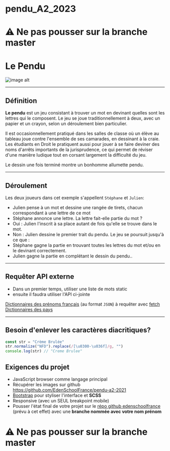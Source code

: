 # pendu_A2_2023
# :warning: Ne pas pousser sur la branche master

# Le Pendu

![image alt](https://bafybeicf2ors3jkmbpvojxrji3mlo2fj5zrmshah4uoibfmsjdpcbt2twe.ipfs.infura-ipfs.io)
___

## Définition

**Le pendu** est un jeu consistant à trouver un mot en devinant quelles sont les lettres qui le composent. Le jeu se joue traditionnellement à deux, avec un papier et un crayon, selon un déroulement bien particulier.

Il est occasionnellement pratiqué dans les salles de classe où un élève au tableau joue contre l'ensemble de ses camarades, en dessinant à la craie. Les étudiants en Droit le pratiquent aussi pour jouer à se faire deviner des noms d'arrêts importants de la jurisprudence, ce qui permet de réviser d'une manière ludique tout en corsant largement la difficulté du jeu.

Le dessin une fois terminé montre un bonhomme allumette pendu.
___

## Déroulement
Les deux joueurs dans cet exemple s'appellent `Stéphane` et `Julien`:

- Julien pense à un mot et dessine une rangée de tirets, chacun correspondant à une lettre de ce mot
- Stéphane annonce une lettre.
La lettre fait-elle partie du mot ?
- Oui : Julien l'inscrit à sa place autant de fois qu'elle se trouve dans le mot.
- Non : Julien dessine le premier trait du pendu.
Le jeu se poursuit jusqu'à ce que :
- Stéphane gagne la partie en trouvant toutes les lettres du mot et/ou en le devinant correctement.
- Julien gagne la partie en complétant le dessin du pendu..
___
## Requêter API externe


- Dans un premier temps, utiliser une liste de mots static
- ensuite il faudra utiliser l'API ci-jointe

[Dictionnaires  des prénoms français](https://bafybeiaxp3c3npbla44khqbyagwqcbkxxxqjowo6tgnnilfkj2qpu55v5i.ipfs.infura-ipfs.io/) (au format `JSON`) à requêter avec [fetch](https://developer.mozilla.org/fr/docs/Web/API/Fetch_API/Using_Fetch#:~:text=L'utilisation%20la%20plus%20simple,pas%20exactement%20de%20l'image.)
[Dictionnaires  des pays](https://data.gouv.nc/api/records/1.0/search/?dataset=liste-des-pays-et-territoires-etrangers&q=&facet=cog&facet=actual&facet=capay&facet=crpay&facet=ani&facet=libcog&facet=libenr&facet=ancnom&facet=codeiso2&facet=codeiso3&facet=codenum3)
___

## Besoin d'enlever les caractères diacritiques?

```js
const str = "Crème Brulée"
str.normalize("NFD").replace(/[\u0300-\u036f]/g, "")
console.log(str) // "Creme Brulee"
```

## Exigences du projet

- JavaScript browser comme langage principal
- Récupérer les images sur github https://github.com/EdenSchoolFrance/pendu-a2-2021
- [Bootstrap](https://getbootstrap.com) pour styliser l'interface et **SCSS**
- Responsive (avec un SEUL breakpoint mobile)
- Pousser l'état final de votre projet sur le [répo github edenschoolfrance](https://github.com/EdenSchoolFrance/pendu-a2-2021) (prévu à cet effet) avec une **branche nommée avec votre nom prénom**

# :warning: Ne pas pousser sur la branche master
